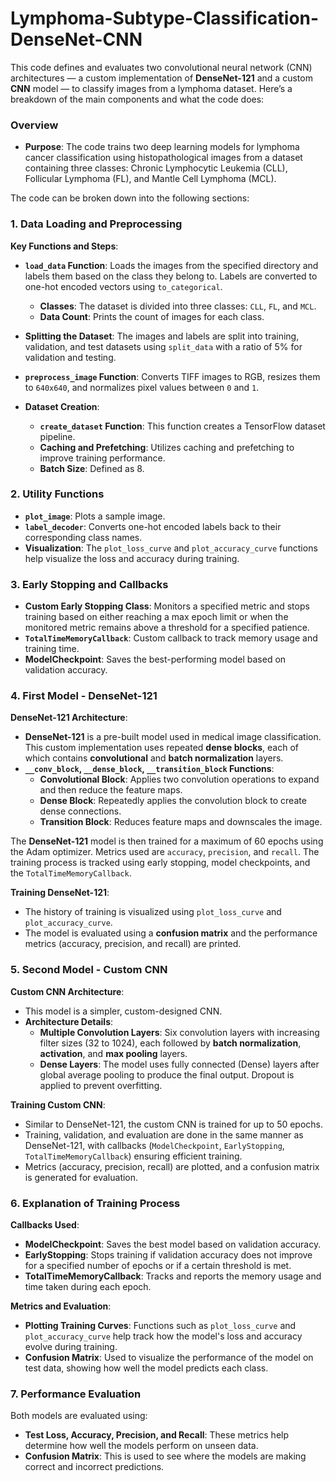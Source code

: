 # Lymphoma-Subtype-Classification-DenseNet-CNN

This code defines and evaluates two convolutional neural network (CNN) architectures — a custom implementation of **DenseNet-121** and a custom **CNN** model — to classify images from a lymphoma dataset. Here’s a breakdown of the main components and what the code does:

### Overview
- **Purpose**: The code trains two deep learning models for lymphoma cancer classification using histopathological images from a dataset containing three classes: Chronic Lymphocytic Leukemia (CLL), Follicular Lymphoma (FL), and Mantle Cell Lymphoma (MCL).

The code can be broken down into the following sections:

### 1. Data Loading and Preprocessing
**Key Functions and Steps**:
- **`load_data` Function**: Loads the images from the specified directory and labels them based on the class they belong to. Labels are converted to one-hot encoded vectors using `to_categorical`.
  - **Classes**: The dataset is divided into three classes: `CLL`, `FL`, and `MCL`.
  - **Data Count**: Prints the count of images for each class.

- **Splitting the Dataset**: The images and labels are split into training, validation, and test datasets using `split_data` with a ratio of 5% for validation and testing.

- **`preprocess_image` Function**: Converts TIFF images to RGB, resizes them to `640x640`, and normalizes pixel values between `0` and `1`.

- **Dataset Creation**:
  - **`create_dataset` Function**: This function creates a TensorFlow dataset pipeline.
  - **Caching and Prefetching**: Utilizes caching and prefetching to improve training performance.
  - **Batch Size**: Defined as 8.

### 2. Utility Functions
- **`plot_image`**: Plots a sample image.
- **`label_decoder`**: Converts one-hot encoded labels back to their corresponding class names.
- **Visualization**: The `plot_loss_curve` and `plot_accuracy_curve` functions help visualize the loss and accuracy during training.

### 3. Early Stopping and Callbacks
- **Custom Early Stopping Class**: Monitors a specified metric and stops training based on either reaching a max epoch limit or when the monitored metric remains above a threshold for a specified patience.
- **`TotalTimeMemoryCallback`**: Custom callback to track memory usage and training time.
- **ModelCheckpoint**: Saves the best-performing model based on validation accuracy.

### 4. First Model - DenseNet-121
**DenseNet-121 Architecture**:
- **DenseNet-121** is a pre-built model used in medical image classification. This custom implementation uses repeated **dense blocks**, each of which contains **convolutional** and **batch normalization** layers.
- **`__conv_block`, `__dense_block`, `__transition_block` Functions**:
  - **Convolutional Block**: Applies two convolution operations to expand and then reduce the feature maps.
  - **Dense Block**: Repeatedly applies the convolution block to create dense connections.
  - **Transition Block**: Reduces feature maps and downscales the image.

The **DenseNet-121** model is then trained for a maximum of 60 epochs using the Adam optimizer. Metrics used are `accuracy`, `precision`, and `recall`. The training process is tracked using early stopping, model checkpoints, and the `TotalTimeMemoryCallback`.

**Training DenseNet-121**:
- The history of training is visualized using `plot_loss_curve` and `plot_accuracy_curve`.
- The model is evaluated using a **confusion matrix** and the performance metrics (accuracy, precision, and recall) are printed.

### 5. Second Model - Custom CNN
**Custom CNN Architecture**:
- This model is a simpler, custom-designed CNN.
- **Architecture Details**:
  - **Multiple Convolution Layers**: Six convolution layers with increasing filter sizes (32 to 1024), each followed by **batch normalization**, **activation**, and **max pooling** layers.
  - **Dense Layers**: The model uses fully connected (Dense) layers after global average pooling to produce the final output. Dropout is applied to prevent overfitting.

**Training Custom CNN**:
- Similar to DenseNet-121, the custom CNN is trained for up to 50 epochs.
- Training, validation, and evaluation are done in the same manner as DenseNet-121, with callbacks (`ModelCheckpoint`, `EarlyStopping`, `TotalTimeMemoryCallback`) ensuring efficient training.
- Metrics (accuracy, precision, recall) are plotted, and a confusion matrix is generated for evaluation.

### 6. Explanation of Training Process
**Callbacks Used**:
- **ModelCheckpoint**: Saves the best model based on validation accuracy.
- **EarlyStopping**: Stops training if validation accuracy does not improve for a specified number of epochs or if a certain threshold is met.
- **TotalTimeMemoryCallback**: Tracks and reports the memory usage and time taken during each epoch.

**Metrics and Evaluation**:
- **Plotting Training Curves**: Functions such as `plot_loss_curve` and `plot_accuracy_curve` help track how the model's loss and accuracy evolve during training.
- **Confusion Matrix**: Used to visualize the performance of the model on test data, showing how well the model predicts each class.
  
### 7. Performance Evaluation
Both models are evaluated using:
- **Test Loss, Accuracy, Precision, and Recall**: These metrics help determine how well the models perform on unseen data.
- **Confusion Matrix**: This is used to see where the models are making correct and incorrect predictions.

